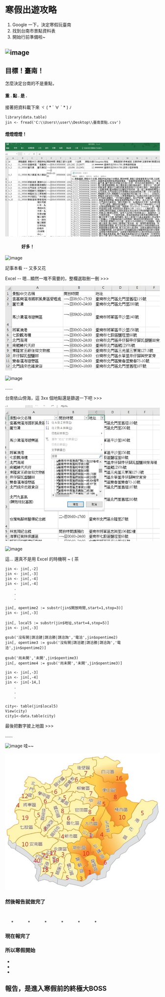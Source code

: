 # 寒假出遊攻略  
  1. Google 一下，決定寒假玩臺南
  2. 找到台南市景點資料表
  3. 開始行前準備啦~
  
![image](https://github.com/yiping0422/-/blob/master/%E7%A7%80.gif?raw=true)
---
## 目標！臺南！
怎麼決定台南的不是重點，
#### 重 . 點 . 是 . 
接著把資料載下來  ヾ ( * ´  ∀  ˋ  * ) ﾉ
```
library(data.table)
jin <- fread('C:\\Users\\user\\Desktop\\臺南景點.csv')
```
#### 燈燈燈燈！

![image](https://github.com/yiping0422/-/blob/master/1515323051798.jpg?raw=true)

####                  好多！

![image](https://github.com/yiping0422/-/blob/master/%E5%92%A9.gif?raw=true)

記事本看 -- 又多又花

Excel -- 嗯...顯然一堆不需要的，整欄選取刪一刪 >>>

![image](https://github.com/yiping0422/-/blob/master/1515323158800.jpg?raw=true)

![image](https://github.com/yiping0422/-/blob/master/%E5%92%A9.gif?raw=true)

......

台南依山傍海，這 3xx 個地點還是篩選一下吧 >>>

![image](https://github.com/yiping0422/-/blob/master/try.jpg?raw=true)

![image](https://github.com/yiping0422/-/blob/master/%E5%92%A9.gif?raw=true)

這... 還真不是用 Excel 的時機啊 ~ ( 茶

```
jin <- jin[,-2]
jin <- jin[,-3]
jin <- jin[,-4]
jin <- jin[,-4]
    .
    .
    .
```


```
jin[, opentime2 := substr(jin$開放時間,start=1,stop=3)]
jin <- jin[,-3]

jin[, local5 := substr(jin$地址,start=4,stop=5)]
jin <- jin[,-3]
```

```
gsub('沒有開|請洽建|請洽勝|請洽詢','電洽',jin$opentime2)
jin[, opentime3 := gsub('沒有開|請洽建|請洽勝|請洽詢','電洽',jin$opentime2)]

gsub('尚未開','未開',jin$opentime3)
jin[, opentime4 := gsub('尚未開','未開',jin$opentime3)]
```

```
jin <- jin[,-3]
jin <- jin[,-4]
jin <- jin[-14,]
    .
    .
    .
```

```
city<- table(jin$local5)
View(city)
city1<-data.table(city)
```

最後把數字披上地圖 >>>

......

![image](https://github.com/yiping0422/-/blob/master/%E7%A7%80.gif?raw=true) 哇~~

![image](https://github.com/yiping0422/-/blob/master/26694057_1771546239542927_301456047_n.jpg?raw=true)















### 然後報告就做完了
      
      
      *
      
      *
      
      *
      
      *
      
      *
      
      *
      
      
      
### 現在報完了



### 所以寒假開始

-

-

-

## 報告，是進入寒假前的終極大BOSS

